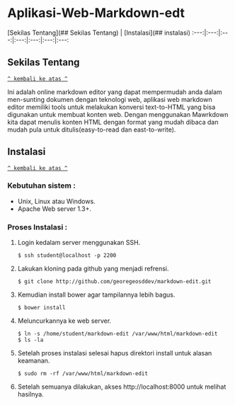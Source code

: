 # Aplikasi-Web-Markdown-edt

[Sekilas Tentang](## Sekilas Tentang) | [Instalasi](## instalasi) 
:---:|:---:|:---:|:---:|:---:|:---:|:---:

## Sekilas Tentang
[`^ kembali ke atas ^`](#)

Ini adalah online markdown editor yang dapat mempermudah anda dalam men-sunting dokumen dengan teknologi web, aplikasi web markdown editor memiliki tools untuk melakukan konversi text-to-HTML yang bisa digunakan untuk membuat konten web. Dengan menggunakan Mawrkdown kita dapat menulis konten HTML dengan format yang mudah dibaca dan mudah pula untuk ditulis(easy-to-read dan east-to-write).
## Instalasi
[`^ kembali ke atas ^`](#)

### Kebutuhan sistem :
- Unix, Linux atau Windows.
- Apache Web server 1.3+.

### Proses Instalasi :
1. Login kedalam server menggunakan SSH.
    ```
    $ ssh student@localhost -p 2200
    ```
2. Lakukan kloning pada github yang menjadi refrensi.
    ```
    $ git clone http://github.com/georegeosddev/markdown-edit.git
    ```
3. Kemudian install bower agar tampilannya lebih bagus.
    ```
    $ bower install
    ```
4. Meluncurkannya ke web server.
    ```
    $ ln -s /home/student/markdown-edit /var/www/html/markdown-edit
    $ ls -la
    ```
5. Setelah proses instalasi selesai hapus direktori install untuk alasan keamanan.    
    ``` 
    $ sudo rm -rf /var/www/html/markdown-edit
    ```
6. Setelah semuanya dilakukan, akses http://localhost:8000 untuk melihat hasilnya.
    
